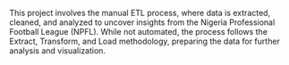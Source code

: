 This project involves the manual ETL process, where data is extracted, cleaned, and analyzed to uncover insights from the Nigeria Professional Football League (NPFL).
While not automated, the process follows the Extract, Transform, and Load methodology, preparing the data for further analysis and visualization.
